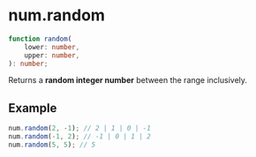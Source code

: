 # num.random

```ts
function random(
    lower: number,
    upper: number,
): number;
```

Returns a **random integer number** between the range inclusively.

## Example

```ts
num.random(2, -1); // 2 | 1 | 0 | -1
num.random(-1, 2); // -1 | 0 | 1 | 2
num.random(5, 5); // 5
```
